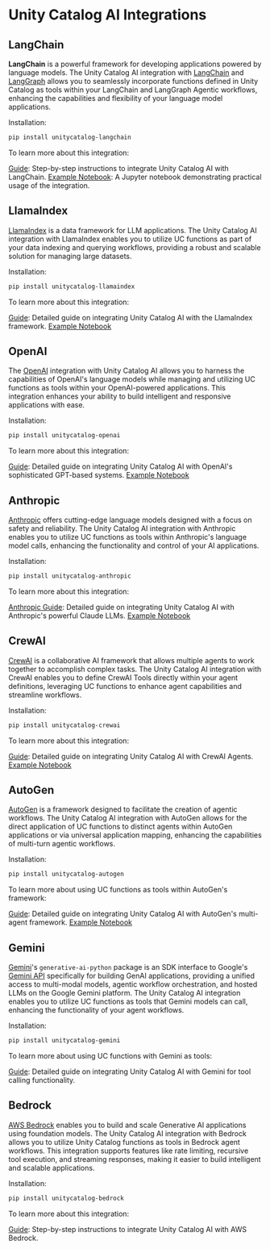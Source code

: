 # Unity Catalog AI Integrations

## LangChain

**LangChain** is a powerful framework for developing applications powered by language models. The Unity Catalog AI integration with [LangChain](https://www.langchain.com/) and [LangGraph](https://www.langchain.com/langgraph) allows you to seamlessly incorporate functions defined in Unity Catalog as tools within your LangChain and LangGraph Agentic workflows, enhancing the capabilities and flexibility of your language model applications.

Installation:

```sh
pip install unitycatalog-langchain
```

To learn more about this integration:

[Guide](langchain.md): Step-by-step instructions to integrate Unity Catalog AI with LangChain.
[Example Notebook](https://github.com/unitycatalog/unitycatalog/blob/main/ai/integrations/langchain/langchain_oss_example.ipynb): A Jupyter notebook demonstrating practical usage of the integration.

## LlamaIndex

[LlamaIndex](https://www.llamaindex.ai/) is a data framework for LLM applications. The Unity Catalog AI integration with LlamaIndex enables you to utilize UC functions as part of your data indexing and querying workflows, providing a robust and scalable solution for managing large datasets.

Installation:

```sh
pip install unitycatalog-llamaindex
```

To learn more about this integration:

[Guide](llamaindex.md): Detailed guide on integrating Unity Catalog AI with the LlamaIndex framework.
[Example Notebook](https://github.com/unitycatalog/unitycatalog/blob/main/ai/integrations/llama_index/llama_index_databricks_example.ipynb)

## OpenAI

The [OpenAI](https://openai.com/) integration with Unity Catalog AI allows you to harness the capabilities of OpenAI's language models while managing and utilizing UC functions as tools within your OpenAI-powered applications. This integration enhances your ability to build intelligent and responsive applications with ease.

Installation:

```sh
pip install unitycatalog-openai
```

To learn more about this integration:

[Guide](openai.md): Detailed guide on integrating Unity Catalog AI with OpenAI's sophisticated GPT-based systems.
[Example Notebook](https://github.com/unitycatalog/unitycatalog/blob/main/ai/integrations/openai/openai_example.ipynb)

## Anthropic

[Anthropic](https://www.anthropic.com/) offers cutting-edge language models designed with a focus on safety and reliability. The Unity Catalog AI integration with Anthropic enables you to utilize UC functions as tools within Anthropic's language model calls, enhancing the functionality and control of your AI applications.

Installation:

```sh
pip install unitycatalog-anthropic
```

To learn more about this integration:

[Anthropic Guide](anthropic.md): Detailed guide on integrating Unity Catalog AI with Anthropic's powerful Claude LLMs.
[Example Notebook](https://github.com/unitycatalog/unitycatalog/blob/main/ai/integrations/anthropic/anthropic_example.ipynb)

## CrewAI

[CrewAI](https://www.crewai.com/) is a collaborative AI framework that allows multiple agents to work together to accomplish complex tasks. The Unity Catalog AI integration with CrewAI enables you to define CrewAI Tools directly within your agent definitions, leveraging UC functions to enhance agent capabilities and streamline workflows.

Installation:

```sh
pip install unitycatalog-crewai
```

To learn more about this integration:

[Guide](crewai.md): Detailed guide on integrating Unity Catalog AI with CrewAI Agents.
[Example Notebook](https://github.com/unitycatalog/unitycatalog/blob/main/ai/integrations/crewai/crewai_oss_example.ipynb)

## AutoGen

[AutoGen](https://microsoft.github.io/autogen/stable/) is a framework designed to facilitate the creation of agentic workflows. The Unity Catalog AI integration with AutoGen allows for the direct application of UC functions to distinct agents within AutoGen applications or via universal application mapping, enhancing the capabilities of multi-turn agentic workflows.

Installation:

```sh
pip install unitycatalog-autogen
```

To learn more about using UC functions as tools within AutoGen's framework:

[Guide](autogen.md): Detailed guide on integrating Unity Catalog AI with AutoGen's multi-agent framework.
[Example Notebook](https://github.com/unitycatalog/unitycatalog/blob/main/ai/integrations/autogen/autogen_example.ipynb)

## Gemini

[Gemini](https://ai.google.dev/gemini-api/docs/quickstart?lang=python)'s `generative-ai-python` package is an SDK interface to Google's [Gemini API](https://ai.google.dev/api?lang=python) specifically for building GenAI applications, providing a unified access to multi-modal models, agentic workflow orchestration, and hosted LLMs on the Google Gemini platform. The Unity Catalog AI integration enables you to utilize UC functions as tools that Gemini models can call, enhancing the functionality of your agent workflows.

Installation:

```sh
pip install unitycatalog-gemini
```

To learn more about using UC functions with Gemini as tools:

[Guide](gemini.md): Detailed guide on integrating Unity Catalog AI with Gemini for tool calling functionality.

## Bedrock

[AWS Bedrock](https://aws.amazon.com/bedrock/) enables you to build and scale Generative AI applications using foundation models. The Unity Catalog AI integration with Bedrock allows you to utilize Unity Catalog functions as tools in Bedrock agent workflows. This integration supports features like rate limiting, recursive tool execution, and streaming responses, making it easier to build intelligent and scalable applications.

Installation:

```sh
pip install unitycatalog-bedrock
```

To learn more about this integration:

[Guide](bedrock.md): Step-by-step instructions to integrate Unity Catalog AI with AWS Bedrock.

